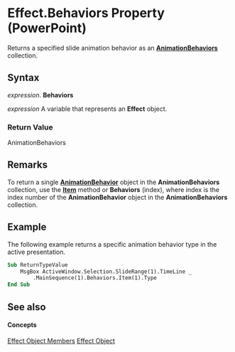 
# Effect.Behaviors Property (PowerPoint)

Returns a specified slide animation behavior as an  **[AnimationBehaviors](40e11093-5cbd-c8d3-04b5-4cd7de97bfa7.md)** collection.


## Syntax

 _expression_. **Behaviors**

 _expression_ A variable that represents an **Effect** object.


### Return Value

AnimationBehaviors


## Remarks

To return a single  **[AnimationBehavior](70eeb4aa-b9ba-ff7d-93ee-425cf191a6cb.md)** object in the **AnimationBehaviors** collection, use the **[Item](22f5f62b-3724-daab-dfbc-a9bd6a91b177.md)** method or **Behaviors** (index), where index is the index number of the **AnimationBehavior** object in the **AnimationBehaviors** collection.


## Example

The following example returns a specific animation behavior type in the active presentation.


```vb
Sub ReturnTypeValue
    MsgBox ActiveWindow.Selection.SlideRange(1).TimeLine _
        .MainSequence(1).Behaviors.Item(1).Type
End Sub
```


## See also


#### Concepts


[Effect Object Members](a110a644-1a87-b67c-b453-13c9d53004b7.md)
[Effect Object](359ac3da-86cd-8003-d691-349d20fd1777.md)
